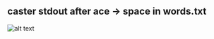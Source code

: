 ## caster stdout after ace -> space in words.txt
![alt text](https://github.com/amirf147/caster-user-directory-and-notes/blob/master/images/stdout-after-transformer-ace-space.png "stdout")
